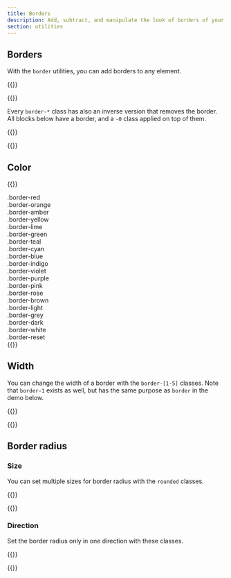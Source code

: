 ```yaml
---
title: Borders
description: Add, subtract, and manipulate the look of borders of your elements.
section: utilities
---
```


## Borders
With the `border` utilities, you can add borders to any element.

{{<example class="docs-preview-border">}}
<div class="border"></div>
<div class="border-top"></div>
<div class="border-end"></div>
<div class="border-bottom"></div>
<div class="border-start"></div>
{{</example>}}

Every `border-*` class has also an inverse version that removes the border. All blocks below have a border, and a `-0` class applied on top of them.

{{<example class="docs-preview-border bordered">}}
<div class="border-0"></div>
<div class="border-top-0"></div>
<div class="border-end-0"></div>
<div class="border-bottom-0"></div>
<div class="border-start-0"></div>
{{</example>}}

## Color
{{<example>}}
<div class="border border-2 border-red p-3 mb-2">.border-red</div>
<div class="border border-2 border-orange p-3 mb-2">.border-orange</div>
<div class="border border-2 border-amber p-3 mb-2">.border-amber</div>
<div class="border border-2 border-yellow p-3 mb-2">.border-yellow</div>
<div class="border border-2 border-lime p-3 mb-2">.border-lime</div>
<div class="border border-2 border-green p-3 mb-2">.border-green</div>
<div class="border border-2 border-teal p-3 mb-2">.border-teal</div>
<div class="border border-2 border-cyan p-3 mb-2">.border-cyan</div>
<div class="border border-2 border-blue p-3 mb-2">.border-blue</div>
<div class="border border-2 border-indigo p-3 mb-2">.border-indigo</div>
<div class="border border-2 border-violet p-3 mb-2">.border-violet</div>
<div class="border border-2 border-purple p-3 mb-2">.border-purple</div>
<div class="border border-2 border-pink p-3 mb-2">.border-pink</div>
<div class="border border-2 border-rose p-3 mb-2">.border-rose</div>
<div class="border border-2 border-brown p-3 mb-2">.border-brown</div>
<div class="border border-2 border-light p-3 mb-2">.border-light</div>
<div class="border border-2 border-grey p-3 mb-2">.border-grey</div>
<div class="border border-2 border-dark p-3 mb-2">.border-dark</div>
<div class="border border-2 border-white p-3 mb-2">.border-white</div>
<div class="border border-2 border-reset p-3">.border-reset</div>
{{</example>}}

## Width
You can change the width of a border with the `border-[1-5]` classes. Note that `border-1` exists as well, but has the same purpose as `border` in the demo below.

{{<example class="docs-preview-border">}}
<div class="border-0"></div>
<div class="border"></div>
<div class="border border-2"></div>
<div class="border border-3"></div>
<div class="border border-4"></div>
<div class="border border-5"></div>
{{</example>}}

## Border radius
### Size
You can set multiple sizes for border radius with the `rounded` classes.

{{<example class="docs-preview-border">}}
<div class="border rounded-0"></div>
<div class="border rounded-sm"></div>
<div class="border rounded"></div>
<div class="border rounded-lg"></div>
<div class="border rounded-pill"></div>
{{</example>}}

### Direction
Set the border radius only in one direction with these classes.

{{<example class="docs-preview-border">}}
<div class="border rounded"></div>
<div class="border rounded-t"></div>
<div class="border rounded-e"></div>
<div class="border rounded-b"></div>
<div class="border rounded-s"></div>
{{</example>}}
